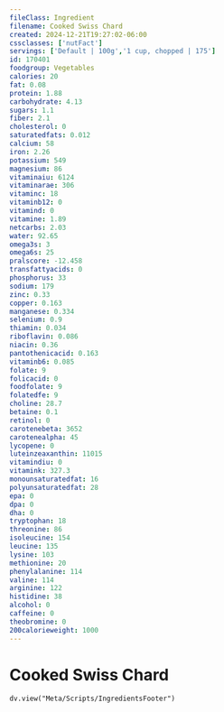 ```yaml
---
fileClass: Ingredient
filename: Cooked Swiss Chard
created: 2024-12-21T19:27:02-06:00
cssclasses: ['nutFact']
servings: ['Default | 100g','1 cup, chopped | 175']
id: 170401
foodgroup: Vegetables
calories: 20
fat: 0.08
protein: 1.88
carbohydrate: 4.13
sugars: 1.1
fiber: 2.1
cholesterol: 0
saturatedfats: 0.012
calcium: 58
iron: 2.26
potassium: 549
magnesium: 86
vitaminaiu: 6124
vitaminarae: 306
vitaminc: 18
vitaminb12: 0
vitamind: 0
vitamine: 1.89
netcarbs: 2.03
water: 92.65
omega3s: 3
omega6s: 25
pralscore: -12.458
transfattyacids: 0
phosphorus: 33
sodium: 179
zinc: 0.33
copper: 0.163
manganese: 0.334
selenium: 0.9
thiamin: 0.034
riboflavin: 0.086
niacin: 0.36
pantothenicacid: 0.163
vitaminb6: 0.085
folate: 9
folicacid: 0
foodfolate: 9
folatedfe: 9
choline: 28.7
betaine: 0.1
retinol: 0
carotenebeta: 3652
carotenealpha: 45
lycopene: 0
luteinzeaxanthin: 11015
vitamindiu: 0
vitamink: 327.3
monounsaturatedfat: 16
polyunsaturatedfat: 28
epa: 0
dpa: 0
dha: 0
tryptophan: 18
threonine: 86
isoleucine: 154
leucine: 135
lysine: 103
methionine: 20
phenylalanine: 114
valine: 114
arginine: 122
histidine: 38
alcohol: 0
caffeine: 0
theobromine: 0
200calorieweight: 1000
---
```


# Cooked Swiss Chard

```dataviewjs
dv.view("Meta/Scripts/IngredientsFooter")
```